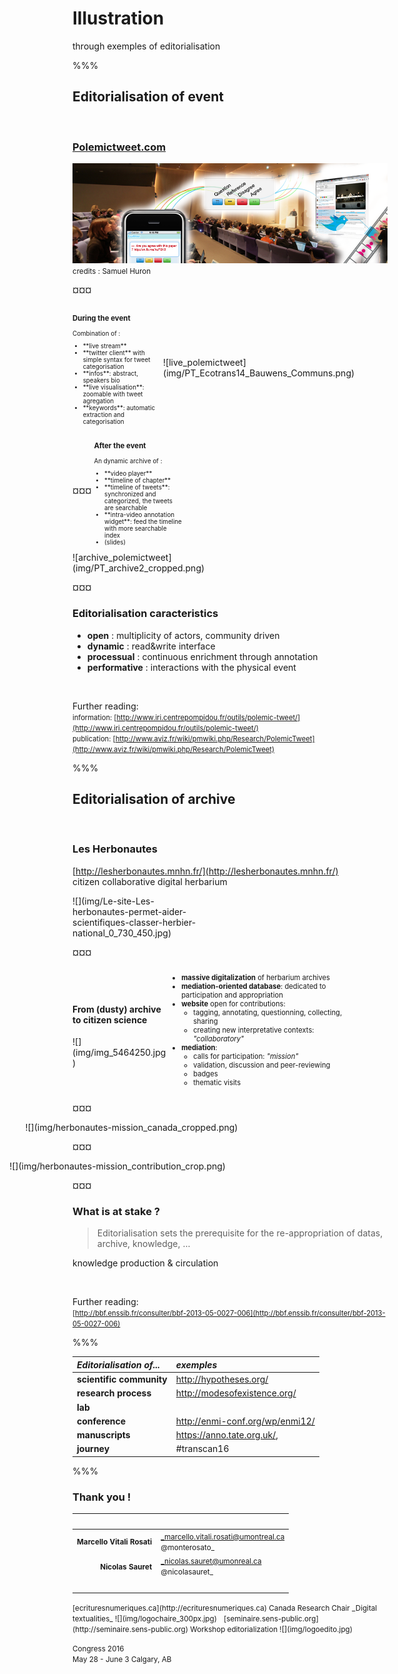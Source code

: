 # Illustration

through exemples of editorialisation

%%%

## Editorialisation of event
&nbsp;

### [Polemictweet.com](http://polemictweet.com)

![Teaser polemictweet](img/polemictweet-teaser.png)
<small>credits : Samuel Huron</small>

¤¤¤
<div style="display:inline-block; vertical-align:middle;width:28%;font-size:0.7em">
<h3 id="during-the-event">During the event</h3>

Combination of :
<ul>
<li>**live stream**</li>
<li>**twitter client** with simple syntax for tweet categorisation</li>
<li>**infos**: abstract, speakers bio</li>
<li>**live visualisation**: zoomable with tweet agregation </li>
<li>**keywords**: automatic extraction and categorisation</li>
</ul>
</div>
<div style="display:inline-block; vertical-align:middle;width:70%;">
![live_polemictweet](img/PT_Ecotrans14_Bauwens_Communs.png)
</div>
¤¤¤
<div style="display:inline-block; vertical-align:middle;width:28%;font-size:0.7em">
<h3 id="after-the-event">After the event</h3>

An dynamic archive of :
<ul>
<li>**video player**</li>
<li>**timeline of chapter**</li>
<li>**timeline of tweets**:  synchronized and categorized, the tweets are searchable</li>
<li>**intra-video annotation widget**: feed the timeline with more searchable index</li>
<li>(slides)</li>
</ul>
</div>
<div style="display:inline-block; vertical-align:middle;width:70%;">
![archive_polemictweet](img/PT_archive2_cropped.png)
</div>

¤¤¤

### Editorialisation caracteristics

* **open** : multiplicity of actors, community driven
* **dynamic** : read&write interface
* **processual** : continuous enrichment through annotation
* **performative** : interactions with the physical event

&nbsp;

Further reading:  
<span style="font-size:0.8em">information: [http://www.iri.centrepompidou.fr/outils/polemic-tweet/](http://www.iri.centrepompidou.fr/outils/polemic-tweet/)  
publication: [http://www.aviz.fr/wiki/pmwiki.php/Research/PolemicTweet](http://www.aviz.fr/wiki/pmwiki.php/Research/PolemicTweet)</span>

%%%

## Editorialisation of archive

&nbsp;

### Les Herbonautes
[http://lesherbonautes.mnhn.fr/](http://lesherbonautes.mnhn.fr/)  
citizen collaborative digital herbarium

<div style="display:inline-block;width:40%;text-align:middle">![](img/Le-site-Les-herbonautes-permet-aider-scientifiques-classer-herbier-national_0_730_450.jpg)</div>

¤¤¤
<div style="display:inline-block; vertical-align:middle;width:30%;">
<h4 id="from-dusty-archive-to-citizen-science">From (dusty) archive to citizen science</h4>
![](img/img_5464250.jpg)
</div>
<div style="display:inline-block; vertical-align:middle;width:60%;font-size:0.8em">
  <ul>
    <li><strong>massive digitalization</strong> of herbarium archives</li>
    <li><strong>mediation-oriented database</strong>: dedicated to participation and appropriation</li>
    <li><strong>website</strong> open for contributions:
      <ul>
        <li>tagging, annotating, questionning, collecting, sharing</li>
        <li>creating new interpretative contexts: <em>&quot;collaboratory&quot;</em></li>
      </ul>
    </li>
    <li><strong>mediation</strong>:
      <ul>
        <li>calls for participation: <em>&quot;mission&quot;</em></li>
        <li>validation, discussion and peer-reviewing</li>
        <li>badges</li>
        <li>thematic visits</li>
      </ul>
    </li>
  </ul>
</div>  

¤¤¤
<div style="display:inline-block;width:130%;text-align:middle;position:relative;left:-15%">
  ![](img/herbonautes-mission_canada_cropped.png)
</div>

¤¤¤
<div style="display:inline-block;width:140%;text-align:middle;position:relative;left:-20%">
  ![](img/herbonautes-mission_contribution_crop.png)
</div>

¤¤¤
### What is at stake ?

> Editorialisation sets the prerequisite for the re-appropriation of datas, archive, knowledge, ...

<i class="fa fa-arrow-right"></i> knowledge production & circulation

&nbsp;

Further reading:  
<span style="font-size:0.8em"> [http://bbf.enssib.fr/consulter/bbf-2013-05-0027-006](http://bbf.enssib.fr/consulter/bbf-2013-05-0027-006)</span>


%%%

_Editorialisation of..._ | _exemples_
:--|:--
**scientific community** | http://hypotheses.org/
**research process** | http://modesofexistence.org/
**lab** |
**conference** | http://enmi-conf.org/wp/enmi12/
**manuscripts** | https://anno.tate.org.uk/,
**journey** | #transcan16

%%%

### Thank you !


&nbsp; | &nbsp;
--:|:--
<small>**Marcello Vitali Rosati**</small> | <small>_marcello.vitali.rosati@umontreal.ca<br>@monterosato_</small>
<small>**Nicolas Sauret**</small> | <small>_nicolas.sauret@umonreal.ca<br>@nicolasauret_</small>
&nbsp; | &nbsp;


<small>
[ecrituresnumeriques.ca](http://ecrituresnumeriques.ca)  
Canada Research Chair _Digital textualities_  
![](img/logochaire_300px.jpg)  
</small>
&nbsp;
<small>[seminaire.sens-public.org](http://seminaire.sens-public.org)  
Workshop editorialization   
![](img/logoedito.jpg)  
</small>  
&nbsp;

<small>Congress 2016 <br>May 28 - June 3 Calgary, AB</small>
